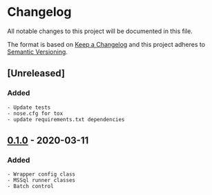 # Changelog
All notable changes to this project will be documented in this file.

The format is based on [Keep a Changelog](http://keepachangelog.com/en/1.0.0/)
and this project adheres to [Semantic Versioning](http://semver.org/spec/v2.0.0.html).

## [Unreleased]
### Added
    - Update tests
    - nose.cfg for tox
    - update requirements.txt dependencies

## [0.1.0] - 2020-03-11
### Added
    - Wrapper config class
    - MSSql runner classes
    - Batch control

[0.1.0]: https://github.com/equinoxfitness/mssql-runner/releases/tag/v0.1.0
